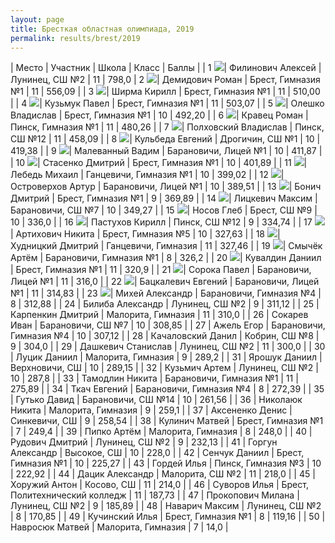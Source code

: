 ```yaml
---
layout: page
title: Бресткая областная олимпиада, 2019
permalink: results/brest/2019
---
```


| Место | Участник | Школа | Класс | Баллы |
| 1 <img src='{{ "/assets/gold.png" | relative_url }}' class='medal' />| Филинович Алексей | Лунинец, СШ №2 | 11 | 798,0
| 2 <img src='{{ "/assets/gold.png" | relative_url }}' class='medal' />| Демидович Роман | Брест, Гимназия №1 | 11 | 556,09 | 
| 3 <img src='{{ "/assets/gold.png" | relative_url }}' class='medal' />| Ширма Кирилл | Брест, Гимназия №1 | 11 | 510,00 | 
| 4 <img src='{{ "/assets/gold.png" | relative_url }}' class='medal' />| Кузьмук Павел | Брест, Гимназия №1 | 11 | 503,07 | 
| 5 <img src='{{ "/assets/gold.png" | relative_url }}' class='medal' />| Олешко Владислав | Брест, Гимназия №1 | 10 | 492,20 | 
| 6 <img src='{{ "/assets/silver.png" | relative_url }}' class='medal' />| Кравец Роман | Пинск, Гимназия №1 | 11 | 480,26 | 
| 7 <img src='{{ "/assets/silver.png" | relative_url }}' class='medal' />| Полховский Владислав | Пинск, СШ №12 | 11 | 458,09 | 
| 8 <img src='{{ "/assets/silver.png" | relative_url }}' class='medal' />| Кульбеда Евгений | Дрогичин, СШ №1 | 10 | 419,38 | 
| 9 <img src='{{ "/assets/silver.png" | relative_url }}' class='medal' />| Малеванный Вадим | Барановичи, Лицей №1 | 10 | 411,87 | 
| 10 <img src='{{ "/assets/silver.png" | relative_url }}' class='medal' />| Стасенко Дмитрий | Брест, Гимназия №1 | 10 | 401,89 | 
| 11 <img src='{{ "/assets/silver.png" | relative_url }}' class='medal' />| Лебедь Михаил | Ганцевичи, Гимназия №1 | 10 | 399,02 | 
| 12 <img src='{{ "/assets/silver.png" | relative_url }}' class='medal' />| Островерхов Артур | Барановичи, Лицей №1 | 10 | 389,51 | 
| 13 <img src='{{ "/assets/bronze.png" | relative_url }}' class='medal' />| Бонич Дмитрий | Брест, Гимназия №1 | 9 | 369,89 | 
| 14 <img src='{{ "/assets/bronze.png" | relative_url }}' class='medal' />| Лицкевич Максим | Барановичи, СШ №7 | 10 | 349,27 | 
| 15 <img src='{{ "/assets/bronze.png" | relative_url }}' class='medal' />| Носов Глеб | Брест, СШ №9 | 10 | 336,0 | 
| 16 <img src='{{ "/assets/bronze.png" | relative_url }}' class='medal' />| Пастухов Кирилл | Пинск, СШ №12 | 9 | 334,74 | 
| 17 <img src='{{ "/assets/bronze.png" | relative_url }}' class='medal' />| Артихович Никита | Брест, Гимназия №5 | 10 | 327,63 | 
| 18 <img src='{{ "/assets/bronze.png" | relative_url }}' class='medal' />| Худницкий Дмитрий | Ганцевичи, Гимназия | 11 | 327,46 | 
| 19 <img src='{{ "/assets/bronze.png" | relative_url }}' class='medal' />| Смычёк Артём | Барановичи, Гимназия №1 | 8 | 326,2 | 
| 20 <img src='{{ "/assets/bronze.png" | relative_url }}' class='medal' />| Кувалдин Даниил | Брест, Гимназия №1 | 11 | 320,9 | 
| 21 <img src='{{ "/assets/bronze.png" | relative_url }}' class='medal' />| Сорока Павел | Барановичи, Лицей №1 | 11 | 316,0 | 
| 22 <img src='{{ "/assets/bronze.png" | relative_url }}' class='medal' />| Бацкалевич Евгений | Барановичи, Лицей №1 | 11 | 314,83 | 
| 23 <img src='{{ "/assets/bronze.png" | relative_url }}' class='medal' />| Михей Александр | Барановичи, Гимназия №4 | 8 | 312,88 | 
| 24 | Билиба Александр | Лунинец, СШ №2 | 9 | 311,12 | 
| 25 | Карпенкин Дмитрий | Малорита, Гимназия | 11 | 310,0 | 
| 26 | Сокарев Иван | Барановичи, СШ №7 | 10 | 308,85 | 
| 27 | Ажель Егор | Барановичи, Гимназия №4 | 10 | 307,12 | 
| 28 | Качаловский Данил | Кобрин, СШ №8 | 9 | 304,0 | 
| 29 | Дашкевич Станислав | Лунинец, СШ №2 | 11 | 300,0 | 
| 30 | Луцик Даниил | Малорита, Гимназия | 9 | 289,2 | 
| 31 | Ярошук  Даниил | Верхновичи, СШ | 10 | 289,15 | 
| 32 | Кузьмич Артем | Лунинец, СШ №2 | 10 | 287,8 | 
| 33 | Тамодлин Никита | Барановичи, Гимназия №1 | 11 | 275,89 | 
| 34 | Ткач Евгений | Барановичи, Гимназия №4 | 8 | 272,39 | 
| 35 | Гутько Давид | Барановичи, СШ №14 | 10 | 261,56 | 
| 36 | Николаюк Никита | Малорита, Гимназия | 9 | 259,1 | 
| 37 | Аксененко Денис | Синкевичи, СШ | 9 | 258,54 | 
| 38 | Кулинич Матвей | Брест, Гимназия №1 | 7 | 249,4 | 
| 39 | Пипко Артём | Малорита, Гимназия | 8 | 248,0 | 
| 40 | Рудович Дмитрий | Лунинец, СШ №2 | 9 | 232,13 | 
| 41 | Горгун Александр | Высокое, СШ | 10 | 228,0 | 
| 42 | Сенчук Даниил | Брест, Гимназия №1 | 10 | 225,27 | 
| 43 | Гордей Илья | Пинск, Гимназия №3 | 10 | 222,92 |
| 44 | Дацик Александр | Малорита, СШ №2 | 11 | 218,0 |
| 45 | Хоружий Антон | Косово, СШ | 11 | 214,0 |
| 46 | Суворов Илья | Брест, Политехнический колледж | 11 | 187,73 |
| 47 | Прокопович Милана | Лунинец, СШ №2 | 9 | 185,89 |
| 48 | Наварич Максим | Лунинец, СШ №2 | 8 | 170,85 |
| 49 | Кучинский Илья | Брест, Гимназия №1 | 8 | 119,16 |
| 50 | Навросюк Матвей | Малорита, Гимназия | 7 | 14,0 |
